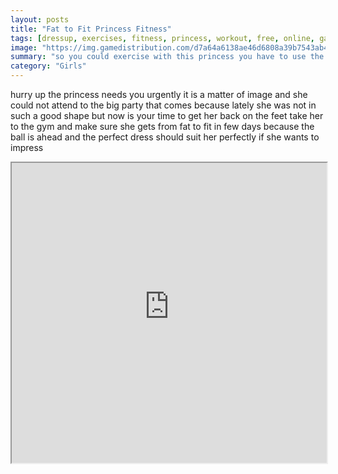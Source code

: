 ```yaml
---
layout: posts
title: "Fat to Fit Princess Fitness"
tags: [dressup, exercises, fitness, princess, workout, free, online, games, oyna, game, free, games, play, play, games]
image: "https://img.gamedistribution.com/d7a64a6138ae46d6808a39b7543ab4ce.jpg"
summary: "so you could exercise with this princess you have to use the mouse  free online games oyna game free games play play games"
category: "Girls"
---
```


hurry up the princess needs you urgently it is a matter of image and she could not attend to the big party that comes because lately she was not in such a good shape but now is your time to get her back on the feet take her to the gym and make sure she gets from fat to fit in few days because the ball is ahead and the perfect dress should suit her perfectly if she wants to impress

<iframe width="100%" height="480px;" src="https://html5.gamedistribution.com/d7a64a6138ae46d6808a39b7543ab4ce/"></iframe>